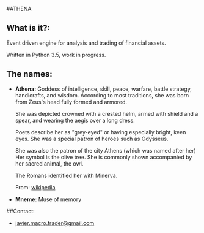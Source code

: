 #ATHENA


## What is it?:

Event driven engine for analysis and trading of financial assets.

Written in Python 3.5, work in progress.


## The names:

*   **Athena:** Goddess of intelligence, skill, peace, warfare, battle strategy, 
    handicrafts, and wisdom. According to most traditions, 
    she was born from Zeus's head fully formed and armored. 
    
	She was depicted crowned with a crested helm, armed with 
	shield and a spear, and wearing the aegis over a long dress. 

	Poets describe her as "grey-eyed" or having especially bright, 
	keen eyes. She was a special patron of heroes such as Odysseus. 

	She was also the patron of the city Athens (which was named 
	after her) Her symbol is the olive tree. She is commonly 
	shown accompanied by her sacred animal, the owl. 

	The Romans identified her with Minerva.
	
	From: [wikipedia](http://en.wikipedia.org/wiki/List_of_Greek_mythological_figures) 

*	**Mneme:** Muse of memory


##Contact:
* [javier.macro.trader@gmail.com](mailto:javier.macro.trader@gmail.com)




